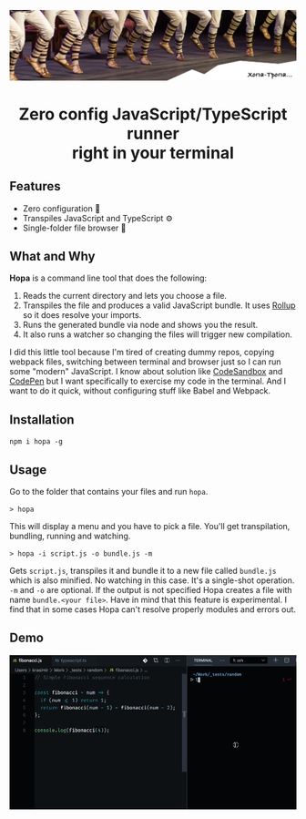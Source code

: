 ![Хопа-тропа](./assets/hopa-tropa.jpg)

<h1 align="center">Zero config JavaScript/TypeScript runner<br />right in your terminal</h3>

## Features

* Zero configuration 🚀
* Transpiles JavaScript and TypeScript ⚙️
* Single-folder file browser 📁

## What and Why

**Hopa** is a command line tool that does the following:

1. Reads the current directory and lets you choose a file.
2. Transpiles the file and produces a valid JavaScript bundle. It uses [Rollup](https://rollupjs.org/) so it does resolve your imports.
3. Runs the generated bundle via node and shows you the result.
4. It also runs a watcher so changing the files will trigger new compilation.

I did this little tool because I'm tired of creating dummy repos, copying webpack files, switching between terminal and browser just so I can run some "modern" JavaScript. I know about solution like [CodeSandbox](https://codesandbox.io/) and [CodePen](https://codepen.io/) but I want specifically to exercise my code in the terminal. And I want to do it quick, without configuring stuff like Babel and Webpack.

## Installation

```
npm i hopa -g
```

## Usage

Go to the folder that contains your files and run `hopa`.

```
> hopa
```

This will display a menu and you have to pick a file. You'll get transpilation, bundling, running and watching.

```
> hopa -i script.js -o bundle.js -m
```

Gets `script.js`, transpiles it and bundle it to a new file called `bundle.js` which is also minified. No watching in this case. It's a single-shot operation. `-m` and `-o` are optional. If the output is not specified Hopa creates a file with name `bundle.<your file>`. Have in mind that this feature is experimental. I find that in some cases Hopa can't resolve properly modules and errors out.


## Demo

![Hopa demo](./assets/hopa.gif)